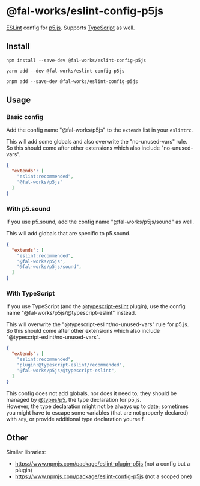 # @fal-works/eslint-config-p5js

[ESLint](https://eslint.org/) config for [p5.js](https://p5js.org/).
Supports [TypeScript](https://www.typescriptlang.org/) as well.


## Install

```shell
npm install --save-dev @fal-works/eslint-config-p5js
```

```shell
yarn add --dev @fal-works/eslint-config-p5js
```

```shell
pnpm add --save-dev @fal-works/eslint-config-p5js
```


## Usage

### Basic config

Add the config name "@fal-works/p5js" to the `extends` list in your `eslintrc`.

This will add some globals and also overwrite the "no-unused-vars" rule.  
So this should come after other extensions which also include "no-unused-vars".

```json
{
  "extends": [
    "eslint:recommended",
    "@fal-works/p5js"
  ]
}
```

### With p5.sound

If you use p5.sound, add the config name "@fal-works/p5js/sound" as well.

This will add globals that are specific to p5.sound.

```json
{
  "extends": [
    "eslint:recommended",
    "@fal-works/p5js",
    "@fal-works/p5js/sound",
  ]
}
```

### With TypeScript

If you use TypeScript (and the [@typescript-eslint](https://github.com/typescript-eslint/typescript-eslint) plugin), use the config name "@fal-works/p5js/@typescript-eslint" instead.

This will overwrite the "@typescript-eslint/no-unused-vars" rule for p5.js.  
So this should come after other extensions which also include "@typescript-eslint/no-unused-vars".

```json
{
  "extends": [
    "eslint:recommended",
    "plugin:@typescript-eslint/recommended",
    "@fal-works/p5js/@typescript-eslint",
  ]
}
```

This config does not add globals, nor does it need to; they should be managed by [@types/p5](https://www.npmjs.com/package/@types/p5), the type declaration for p5.js.  
However, the type declaration might not be always up to date; sometimes you might have to escape some variables (that are not properly declared) with `any`, or provide additional type declaration yourself.


## Other

Similar libraries:

- <https://www.npmjs.com/package/eslint-plugin-p5js> (not a config but a plugin)
- <https://www.npmjs.com/package/eslint-config-p5js> (not a scoped one)
